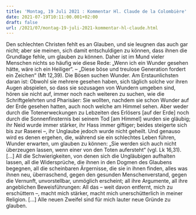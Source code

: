 ```yaml
---
title: 'Montag, 19 Juli 2021 : Kommentar Hl. Claude de la Colombière'
date: 2021-07-19T10:11:00.001+02:00
draft: false
url: /2021/07/montag-19-juli-2021-kommentar-hl-claude.html
---
```


Den schlechten Christen fehlt es an Glauben, und sie leugnen das auch gar nicht; aber sie meinen, sich damit entschuldigen zu können, dass ihnen die Grundlage fehle, um glauben zu können. Daher ist im Mund vieler Menschen nichts so häufig wie diese Rede: „Wenn ich ein Wunder gesehen hätte, wäre ich ein Heiliger“. – „Diese böse und treulose Generation fordert ein Zeichen“ (Mt 12,39). Die Bösen suchen Wunder. Am Erstaunlichsten daran ist: Obwohl sie mehrere gesehen haben, sich täglich solche vor ihren Augen abspielen, so dass sie sozusagen von Wundern umgeben sind, hören sie nicht auf, immer noch nach weiteren zu suchen, wie die Schriftgelehrten und Pharisäer: Sie wollten, nachdem sie schon Wunder auf der Erde gesehen hatten, auch noch welche am Himmel sehen. Aber weder durch die Totenerweckungen zu Lebzeiten des Erlösers \[auf der Erde\] noch durch die Sonnenfinsternis bei seinem Tod \[am Himmel\] wurden sie gläubig; ihr Neid wurde immer stärker, ihr Hass immer giftiger; beides steigerte sich bis zur Raserei –, ihr Unglaube jedoch wurde nicht geheilt. Und genauso wird es denen ergehen, die, während sie ein schlechtes Leben führen, Wunder erwarten, um glauben zu können: „Sie werden sich auch nicht überzeugen lassen, wenn einer von den Toten aufersteht“ (vgl. Lk 16,31). \[…\] All die Schwierigkeiten, von denen sich die Ungläubigen aufhalten lassen, all die Widersprüche, die ihnen in den Dogmen des Glaubens begegnen, all die scheinbaren Ärgernisse, die sie in ihnen finden, alles was ihnen neu, überraschend, gegen den gesunden Menschenverstand, gegen die Vernunft, unvorstellbar, unmöglich erscheint; all ihre Argumente, all ihre angeblichen Beweisführungen: All das – weit davon entfernt, mich zu erschüttern –, macht mich stärker, macht mich unerschütterlich in meiner Religion. \[…\] Alle neuen Zweifel sind für mich lauter neue Gründe zu glauben.